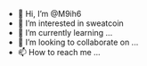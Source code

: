 - 👋 Hi, I’m @M9ih6
- 👀 I’m interested in sweatcoin
- 🌱 I’m currently learning ...
- 💞️ I’m looking to collaborate on ...
- 📫 How to reach me ...

<!---
M9ih6/M9ih6 is a ✨ special ✨ repository because its `README.md` (this file) appears on your GitHub profile.
You can click the Preview link to take a look at your changes.
--->
